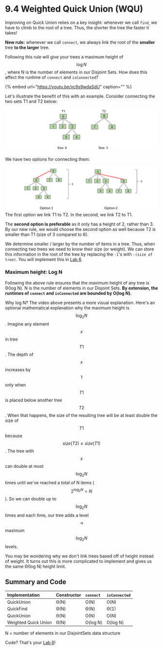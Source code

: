 # 9.4 Weighted Quick Union \(WQU\)

Improving on Quick Union relies on a key insight: whenever we call `find`, we have to climb to the root of a tree. Thus, the shorter the tree the faster it takes!

**New rule:** whenever we call `connect`, we always link the root of the **smaller** tree **to the larger** tree.

Following this rule will give your trees a maximum height of $$\log N$$, where N is the number of elements in our Disjoint Sets. How does this affect the runtime of `connect` and `isConnected`?

{% embed url="https://youtu.be/xc9s9wdaSdU" caption="" %}

Let's illustrate the benefit of this with an example. Consider connecting the two sets T1 and T2 below:

![](../.gitbook/assets/9.4.1.png)

We have two options for connecting them:

![](../.gitbook/assets/9.4.2.png) The first option we link T1 to T2. In the second, we link T2 to T1.

The **second option is preferable** as it only has a height of 2, rather than 3. By our new rule, we would choose the second option as well because T2 is smaller than T1 \(size of 3 compared to 6\).

We determine smaller / larger by the number of items in a tree. Thus, when connecting two trees we need to know their size \(or weight\). We can store this information in the root of the tree by replacing the `-1`'s with `-(size of tree)`. You will implement this in [Lab 6](https://sp19.datastructur.es/materials/lab/lab6/lab6).

### Maximum height: Log N

Following the above rule ensures that the _maximum_ height of any tree is Θ\(log N\). N is the number of elements in our Disjoint Sets. **By extension, the runtimes of `connect` and `isConnected` are bounded by O\(log N\).**

Why log N? The video above presents a more visual explanation. Here's an optional mathematical explanation why the maximum height is $$\log_2 N$$. Imagine any element $$x$$ in tree $$T1$$. The depth of $$x$$ increases by $$1$$ only when $$T1$$ is placed below another tree $$T2$$. When that happens, the size of the resulting tree will be at least double the size of $$T1$$ because $$size(T2) \ge size(T1)$$. The tree with $$x$$ can double at most $$\log_2 N$$ times until we've reached a total of N items \($$2^{\log_2 N} = N$$\). So we can double up to $$\log_2 N$$ times and each time, our tree adds a level $$\rightarrow$$ maximum $$\log_2 N$$ levels.

You may be wondering why we don't link trees based off of height instead of weight. It turns out this is more complicated to implement and gives us the same Θ\(log N\) height limit.

## Summary and Code

| Implementation | Constructor | `connect` | `isConnected` |
| :--- | :--- | :--- | :--- |
| QuickUnion | Θ\(N\) | O\(N\) | O\(N\) |
| QuickFind | Θ\(N\) | Θ\(N\) | Θ\(1\) |
| QuickUnion | Θ\(N\) | O\(N\) | O\(N\) |
| Weighted Quick Union | Θ\(N\) | O\(log N\) | O\(log N\) |

N = number of elements in our DisjointSets data structure

Code? That's your [Lab 6](https://sp19.datastructur.es/materials/lab/lab6/lab6)!

